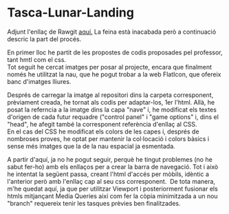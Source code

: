 # Tasca-Lunar-Landing

Adjunt l'enllaç de Rawgit [aquí.](https://rawgit.com/miquelpeixet/Tasca-Lunar-Landing/master/index-pc.html)
La feina està inacabada però a continuació descric la part del procés. 

En primer lloc he partit de les propostes de codis proposades pel professor, tant hmtl com el css.   
Tot seguit he cercat imatges per posar al projecte, encara que finalment només he utilitzat la nau, que he pogut trobar a la web FlatIcon, que ofereix banc d'imatges lliures.  

Després de carregar la imatge al repositori dins la carpeta corresponent, prèviament creada, he tornat als codis per adaptar-los, 1er l'html. Allà, he posat la referncia a la imatge dins la capa "nave" i, he modificat els textes d'origen de cada futur requadre ("control panel" i "game options" i, dins el "head", he afegit també la corresponent referència d'enllaç al CSS.  
En el cas del CSS he modificat els colors de les capes i, després de nombroses proves, he optat per mantenir la col·locació i colors bàsics i sense més imatges que la de la nau espacial ja esmentada.  

A partir d'aquí, ja no he pogut seguir, perquè he tingut problemes (no he sabut fer-ho) amb els enllaços per a crear la barra de navegació. Tot i això he intentat la següent passa, creant l'html d'accés per mòbils, idèntic a l'anterior però amb l'enllaç cap al seu css corresponent.  De tota manera, m'he quedat aquí, ja que per utilitzar Viewport i posteriorment fusionar els htmls mitjançant Media Queries així com fer la còpia minimitzada a un nou "branch" requereix tenir les tasques prèvies ben finalitzades.   
